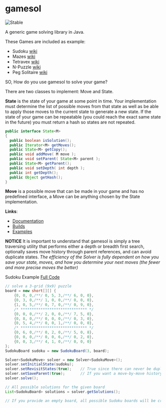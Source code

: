 gamesol
=======

![Stable](http://i4.photobucket.com/albums/y123/Freaklotr4/stage_stable.png)

A generic game solving library in Java.

These Games are included as example:
- Sudoku [wiki](http://en.wikipedia.org/wiki/Sudoku)
- Mazes [wiki](http://en.wikipedia.org/wiki/Maze)
- Tetravex [wiki](http://en.wikipedia.org/wiki/Tetravex)
- N-Puzzle [wiki](http://en.wikipedia.org/wiki/15_puzzle)
- Peg Solitaire [wiki](http://en.wikipedia.org/wiki/Peg_solitaire)

SO, How do you use gamesol to solve your game?

There are two classes to implement: Move and State.

<b>State</b> is the state of your game at some point in time. Your implementation must determine the list of possible moves from that state as well as be able to apply those moves to the current state to generate a new state. If the state of your game can be repeatable (you could reach the exact same state in the future) you must return a hash so states are not repeated.

```java
public interface State<M>
{
  public boolean isSolution();
  public Iterator<M> getMoves();
  public State<M> getCopy();
  public void addMove( M move );
  public void setParent( State<M> parent );
  public State<M> getParent();
  public void setDepth( int depth );
  public int getDepth();
  public Object getHash();
}
```

<b>Move</b> is a possible move that can be made in your game and has no predefined interface, a Move can be anything chosen by the State implementation.

<b>Links</b>:
- [Documentation](http://gh.magnos.org/?r=http://clickermonkey.github.com/Gamesol/)
- [Builds](http://gh.magnos.org/?r=https://github.com/ClickerMonkey/Gamesol/blob/master/build)
- [Examples](Examples//org/magnos/solver)


<b>NOTICE</b>
It is important to understand that gamesol is simply a tree traversing utility that performs either a depth or breadth first search, optionally saves move history through parent references, and can avoid duplicate states. 
<i>The efficiency of the Solver is fully dependent on how you save your state, moves, and how you determine your next moves (the fewer and more precise moves the better)</i>

Sudoku Example [Full Code](Examples/org/magnos/solver/sudoku/Sudoku.java)

```java
// solve a 3-grid (9x9) puzzle
board = new short[][] {
    {0, 0, 0,/**/ 0, 5, 3,/**/ 6, 0, 0},
	{0, 3, 0,/**/ 1, 0, 0,/**/ 0, 0, 0},
	{1, 0, 5,/**/ 0, 7, 0,/**/ 0, 9, 0},
	/* ****************************** */
	{0, 0, 0,/**/ 2, 0, 0,/**/ 7, 5, 0},
	{0, 8, 0,/**/ 0, 0, 0,/**/ 0, 3, 0},
	{0, 5, 4,/**/ 0, 0, 1,/**/ 0, 0, 0},
	/* ****************************** */
	{0, 6, 0,/**/ 0, 2, 0,/**/ 5, 0, 8},
	{0, 0, 0,/**/ 0, 0, 6,/**/ 0, 2, 0},
	{0, 0, 3,/**/ 4, 1, 0,/**/ 0, 0, 0}
};
SudokuBoard sudoku = new SudokuBoard(3, board);

Solver<SudokuMove> solver = new Solver<SudokuMove>();
solver.setInitialState(sudoku);
solver.setRevisitStates(true);    // True since there can never be duplicate states
solver.setSaveParent(true);       // If you want a move-by-move history saved for each solution
solver.solve();

// All possible solutions for the given board
List<SudokuBoard> solutions = solver.getSolutions();

// If you provide an empty board, all possible Sudoku boards will be created... I can't promise it will ever finish.
```
